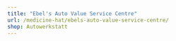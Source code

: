 ```yaml
---
title: "Ebel's Auto Value Service Centre"
url: /medicine-hat/ebels-auto-value-service-centre/
shop: Autowerkstatt
---
```

